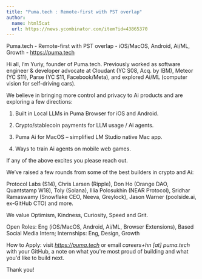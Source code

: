 ```yaml
---
title: "Puma.tech : Remote-first with PST overlap"
author:
  name: html5cat
  url: https://news.ycombinator.com/item?id=43865370
---
```

Puma.tech - Remote-first with PST overlap - iOS&#x2F;MacOS, Android, Ai&#x2F;ML, Growth - <a href="https:&#x2F;&#x2F;puma.tech" rel="nofollow">https:&#x2F;&#x2F;puma.tech</a>

Hi all, I’m Yuriy, founder of Puma.tech. Previously worked  as software engineer &amp; developer advocate at Cloudant (YC S08, Acq. by IBM), Meteor (YC S11), Parse (YC S11, Facebook&#x2F;Meta), and explored Ai&#x2F;ML (computer vision for self-driving cars).

We believe in bringing more control and privacy to Ai products and are exploring a few directions:

1. Built in Local LLMs in Puma Browser for iOS and Android.

2. Crypto&#x2F;stablecoin payments for LLM usage &#x2F; Ai agents.

3. Puma Ai for MacOS – simplified LM Studio native Mac app.

4. Ways to train Ai agents on mobile web games.

If any of the above excites you please reach out.

We’ve raised a few rounds from some of the best builders in crypto and Ai:

Protocol Labs (S14), Chris Larsen (Ripple),  Don Ho (Orange DAO, Quantstamp W18), Toly (Solana), Illia Polosukhin (NEAR Protocol), Sridhar Ramaswamy (Snowflake CEO, Neeva, Greylock), Jason Warner (poolside.ai, ex-GitHub CTO) and more.

We value Optimism, Kindness, Curiosity, Speed and Grit.

Open Roles: Eng (iOS&#x2F;MacOS, Android, Ai&#x2F;ML, Browser Extensions), Based Social Media Intern; Internships: Eng, Design, Growth

How to Apply: visit *<a href="https:&#x2F;&#x2F;puma.tech" rel="nofollow">https:&#x2F;&#x2F;puma.tech</a>* or email *careers+hn [at] puma.tech* with your GitHub, a note on what you&#x27;re most proud of building and what you&#x27;d like to build next.

Thank you!
<JobApplication />
